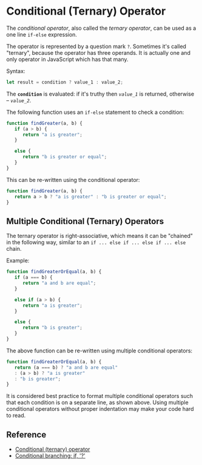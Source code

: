 # Conditional (Ternary) Operator

The *conditional operator*, also called the *ternary operator*, can be used as a one line `if-else` expression.

The operator is represented by a question mark `?`. Sometimes it's called "ternary", because the operator has three operands. It is actually one and only operator in JavaScript which has that many.

Syntax:
```javascript
let result = condition ? value_1 : value_2;
```

The **`condition`** is evaluated: if it's truthy then *`value_1`* is returned, otherwise – *`value_2`*.

The following function uses an `if-else` statement to check a condition:
```javascript
function findGreater(a, b) {
   if (a > b) {
      return "a is greater";
   }

   else {
      return "b is greater or equal";
   }
}
```

This can be re-written using the conditional operator:
```javascript
function findGreater(a, b) {
   return a > b ? "a is greater" : "b is greater or equal";
}
```

## Multiple Conditional (Ternary) Operators
The ternary operator is right-associative, which means it can be "chained" in the following way, similar to an `if ... else if ... else if ... else` chain.

Example:
```javascript
function findGreaterOrEqual(a, b) {
   if (a === b) {
      return "a and b are equal";
   }

   else if (a > b) {
      return "a is greater";
   }

   else {
      return "b is greater";
   }
}
```

The above function can be re-written using multiple conditional operators:
```javascript
function findGreaterOrEqual(a, b) {
   return (a === b) ? "a and b are equal"
   : (a > b) ? "a is greater"
   : "b is greater";
}
```

It is considered best practice to format multiple conditional operators such that each condition is on a separate line, as shown above. Using multiple conditional operators without proper indentation may make your code hard to read.



## Reference
* [Conditional (ternary) operator](https://developer.mozilla.org/en-US/docs/Web/JavaScript/Reference/Operators/Conditional_Operator)
* [Conditional branching: if, '?'](https://javascript.info/ifelse)